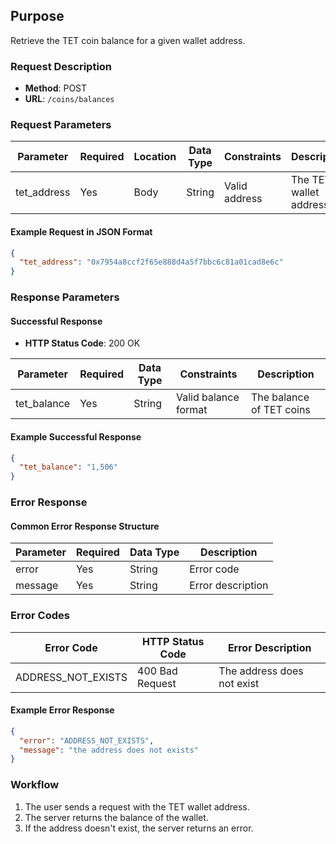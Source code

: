 
## Purpose
Retrieve the TET coin balance for a given wallet address.

### Request Description
- **Method**: POST  
- **URL**: `/coins/balances`

### Request Parameters

| Parameter    | Required | Location | Data Type | Constraints      | Description                     |
| ------------ | -------- | -------- | --------- | ---------------- | ------------------------------- |
| tet_address  | Yes      | Body     | String    | Valid address    | The TET wallet address          |

#### Example Request in JSON Format
```json
{
  "tet_address": "0x7954a8ccf2f65e888d4a5f7bbc6c81a01cad8e6c"
}
```

### Response Parameters

#### Successful Response
- **HTTP Status Code**: 200 OK

| Parameter    | Required | Data Type | Constraints          | Description                |
| ------------ | -------- | --------- | -------------------- | -------------------------- |
| tet_balance  | Yes      | String    | Valid balance format  | The balance of TET coins    |

#### Example Successful Response
```json
{
  "tet_balance": "1,506"
}
```

### Error Response
#### Common Error Response Structure

| Parameter | Required | Data Type | Description          |
| --------- | -------- | --------- | -------------------- |
| error     | Yes      | String    | Error code           |
| message   | Yes      | String    | Error description    |

### Error Codes

| Error Code              | HTTP Status Code  | Error Description                  |
| ----------------------- | ----------------- | ---------------------------------- |
| ADDRESS_NOT_EXISTS       | 400 Bad Request   | The address does not exist         |

#### Example Error Response
```json
{
  "error": "ADDRESS_NOT_EXISTS",
  "message": "the address does not exists"
}
```

### Workflow
1. The user sends a request with the TET wallet address.
2. The server returns the balance of the wallet.
3. If the address doesn't exist, the server returns an error.
